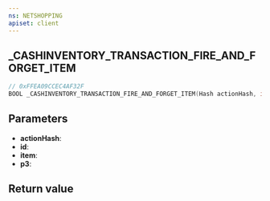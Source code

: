 ```yaml
---
ns: NETSHOPPING
apiset: client
---
```

## _CASHINVENTORY_TRANSACTION_FIRE_AND_FORGET_ITEM

```c
// 0xFFEA09CCEC4AF32F
BOOL _CASHINVENTORY_TRANSACTION_FIRE_AND_FORGET_ITEM(Hash actionHash, int* id, Any* item, int p3);
```


## Parameters
* **actionHash**:
* **id**:
* **item**:
* **p3**:

## Return value